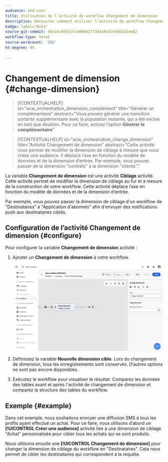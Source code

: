 ```yaml
---
audience: end-user
title: Utilisation de l’activité de workflow Changement de dimension
description: Découvrez comment utiliser l’activité de workflow Changement de dimension
badge: label="Beta"
source-git-commit: dbe1bc0653c5c486b6277384a9cb7dddda51ee82
workflow-type: tm+mt
source-wordcount: '292'
ht-degree: 9%

---
```



# Changement de dimension {#change-dimension}

>[!CONTEXTUALHELP]
>id="acw_orchestration_dimension_complement"
>title="Générer un complémentaire"
>abstract="Vous pouvez générer une transition sortante supplémentaire avec la population restante, qui a été exclue en tant que doublon. Pour ce faire, activez l’option **Générer le complémentaire**"

>[!CONTEXTUALHELP]
>id="acw_orchestration_change_dimension"
>title="Activité Changement de dimension"
>abstract="Cette activité vous permet de modifier la dimension de ciblage à mesure que vous créez une audience. Il déplace l’axe en fonction du modèle de données et de la dimension d’entrée. Par exemple, vous pouvez passer de la dimension &quot;contrats&quot; à la dimension &quot;clients&quot;."

La variable **Changement de dimension** est une activité **Ciblage** activité. Cette activité permet de modifier la dimension de ciblage au fur et à mesure de la construction de votre workflow.
Cette activité déplace l’axe en fonction du modèle de données et de la dimension d’entrée.

Par exemple, vous pouvez passer la dimension de ciblage d&#39;un workflow de &quot;Destinataires&quot; à &quot;Application d&#39;abonnés&quot; afin d&#39;envoyer des notifications push aux destinataires ciblés.

## Configuration de l’activité Changement de dimension {#configure}

Pour configurer la variable **Changement de dimension** activité :

1. Ajouter un **Changement de dimension** à votre workflow.

   ![](../assets/workflow-change-dimension.png)

1. Définissez la variable **Nouvelle dimension cible**. Lors du changement de dimension, tous les enregistrements sont conservés. D’autres options ne sont pas encore disponibles.

1. Exécutez le workflow pour visualiser le résultat. Comparez les données des tables avant et après l&#39;activité de changement de dimension et comparez la structure des tables du workflow.

## Exemple {#example}

Dans cet exemple, nous souhaitons envoyer une diffusion SMS à tous les profils ayant effectué un achat. Pour ce faire, nous utilisons d’abord un **[!UICONTROL Créer une audience]** activité liée à une dimension de ciblage &quot;Achat&quot; personnalisée pour cibler tous les achats qui se sont produits.

Nous utilisons ensuite une **[!UICONTROL Changement de dimension]** pour changer la dimension de ciblage du workflow en &quot;Destinataires&quot;. Cela nous permet de cibler les destinataires qui correspondent à la requête.

<!--
![](assets/workflow-change-dimension-example.png)
-->

